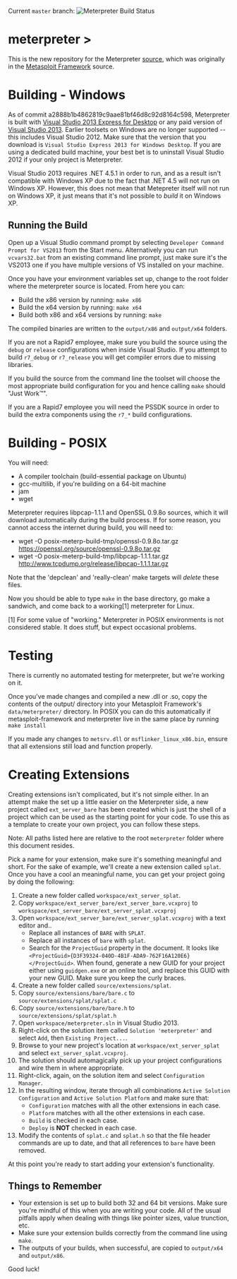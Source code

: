 Current `master` branch: ![Meterpreter Build Status][build_icon]

meterpreter >
=============

This is the new repository for the Meterpreter [source], which was originally in the
[Metasploit Framework][framework] source.

Building - Windows
==================

As of commit a2888b1b4862819c9aae81bf46d8c92d8164c598, Meterpreter is built
with [Visual Studio 2013 Express for Desktop][vs_express] or any paid version
of [Visual Studio 2013][vs_paid]. Earlier toolsets on Windows are no longer
supported -- this includes Visual Studio 2012. Make sure that the version that
you download is `Visual Studio Express 2013 for Windows Desktop`. If you are
using a dedicated build machine, your best bet is to uninstall Visual Studio
2012 if your only project is Meterpreter.

Visual Studio 2013 requires .NET 4.5.1 in order to run, and as a result isn't compatible
with Windows XP due to the fact that .NET 4.5 will not run on Windows XP. However, this
does not mean that Metepreter itself will not run on Windows XP, it just means that it's
not possible to _build_ it on Windows XP.

Running the Build
-----------------

Open up a Visual Studio command prompt by selecting `Developer Command Prompt for VS2013`
from the Start menu. Alternatively you can run `vcvars32.bat` from an existing command
line prompt, just make sure it's the VS2013 one if you have multiple versions of VS
installed on your machine.

Once you have your environment variables set up, change to the root folder where the
meterpreter source is located. From here you can:

* Build the x86 version by running: `make x86`
* Build the x64 version by running: `make x64`
* Build both x86 and x64 versions by running: `make`

The compiled binaries are written to the `output/x86` and `output/x64` folders.

If you are not a Rapid7 employee, make sure you build the source using the `debug` or
`release` configurations when inside Visual Studio. If you attempt to build `r7_debug` or
`r7_release` you will get compiler errors due to missing libraries.

If you build the source from the command line the toolset will choose the most
appropriate build configuration for you and hence calling `make` should "Just Work&trade;".

If you are a Rapid7 employee you will need the PSSDK source in order to build the
extra components using the `r7_*` build configurations.

Building - POSIX
================
You will need:
 - A compiler toolchain (build-essential package on Ubuntu)
 - gcc-multilib, if you're building on a 64-bit machine
 - jam
 - wget

Meterpreter requires libpcap-1.1.1 and OpenSSL 0.9.8o sources, which it
will download automatically during the build process. If for some
reason, you cannot access the internet during build, you will need to:
 - wget -O posix-meterp-build-tmp/openssl-0.9.8o.tar.gz https://openssl.org/source/openssl-0.9.8o.tar.gz
 - wget -O posix-meterp-build-tmp/libpcap-1.1.1.tar.gz http://www.tcpdump.org/release/libpcap-1.1.1.tar.gz

Note that the 'depclean' and 'really-clean' make targets will *delete*
these files.

Now you should be able to type `make` in the base directory, go make a
sandwich, and come back to a working[1] meterpreter for Linux.

[1] For some value of "working."  Meterpreter in POSIX environments is
not considered stable.  It does stuff, but expect occasional problems.


Testing
=======

There is currently no automated testing for meterpreter, but we're
working on it.

Once you've made changes and compiled a new .dll or .so, copy the
contents of the output/ directory into your Metasploit Framework's
`data/meterpreter/` directory. In POSIX you can do this automatically if
metasploit-framework and meterpreter live in the same place by running
`make install`

If you made any changes to `metsrv.dll` or `msflinker_linux_x86.bin`,
ensure that all extensions still load and function properly.

Creating Extensions
===================

Creating extensions isn't complicated, but it's not simple either. In an
attempt make the set up a little easier on the Meterpreter side, a new
project called `ext_server_bare` has been created which is just the
shell of a project which can be used as the starting point for your
code. To use this as a template to create your own project, you can
follow these steps.

Note: All paths listed here are relative to the root `meterpreter`
folder where this document resides.

Pick a name for your extension, make sure it's something meaningful and
short. For the sake of example, we'll create a new extension called
`splat`. Once you have a cool an meaningful name, you can get your
project going by doing the following:

1. Create a new folder called `workspace/ext_server_splat`.
1. Copy `workspace/ext_server_bare/ext_server_bare.vcxproj` to
   `workspace/ext_server_bare/ext_server_splat.vcxproj`
1. Open `workspace/ext_server_bare/ext_server_splat.vcxproj` with a text
   editor and..
    * Replace all instances of `BARE` with `SPLAT`.
    * Replace all instances of `bare` with `splat`.
    * Search for the `ProjectGuid` property in the document. It looks
      like `<ProjectGuid>{D3F39324-040D-4B1F-ADA9-762F16A120E6}</ProjectGuid>`.
      When found, generate a new GUID for your project either using
      `guidgen.exe` or an online tool, and replace this GUID with your
      new GUID. Make sure you keep the curly braces.
1. Create a new folder called `source/extensions/splat`.
1. Copy `source/extensions/bare/bare.c` to `source/extensions/splat/splat.c`
1. Copy `source/extensions/bare/bare.h` to `source/extensions/splat/splat.h`
1. Open `workspace/meterpreter.sln` in Visual Studio 2013.
1. Right-click on the solution item called `Solution 'meterpreter'` and
   select `Add`, then `Existing Project...`.
1. Browse to your new project's location at `workspace/ext_server_splat`
   and select `ext_server_splat.vcxproj`.
1. The solution should automagically pick up your project configurations
   and wire them in where appropriate.
1. Right-click, again, on the solution item and select `Configuration Manager`.
1. In the resulting window, iterate through all combinations
   `Active Solution Configuration` and `Active Solution Platform` and
   make sure that:
    * `Configuration` matches with all the other extensions in each case.
    * `Platform` matches with all the other extensions in each case.
    * `Build` is checked in each case.
    * `Deploy` is **NOT** checked in each case.
1. Modify the contents of `splat.c` and `splat.h` so that the file
   header commands are up to date, and that all references to `bare`
   have been removed.

At this point you're ready to start adding your extension's functionality.

Things to Remember
------------------

* Your extension is set up to build both 32 and 64 bit versions. Make
  sure you're mindful of this when you are writing your code. All of the
  usual pitfalls apply when dealing with things like pointer sizes,
  value trunction, etc.
* Make sure your extension builds correctly from the command line using
  `make`.
* The outputs of your builds, when successful, are copied to
  `output/x64` and `output/x86`.

Good luck!

  [vs_express]: http://www.microsoft.com/visualstudio/eng/downloads#d-2013-express
  [vs_paid]: http://www.microsoft.com/visualstudio/eng/downloads#d-2013-editions
  [source]: https://github.com/rapid7/meterpreter
  [framework]: https://github.com/rapid7/metasploit-framework
  [build_icon]: https://ci.metasploit.com/buildStatus/icon?job=MeterpreterWin
